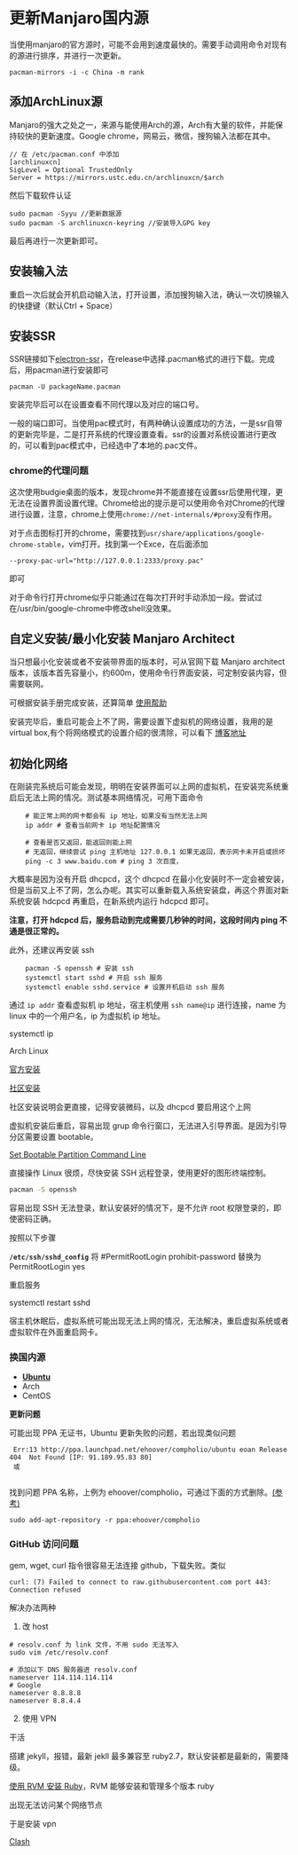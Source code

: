 # 更新Manjaro国内源

当使用manjaro的官方源时，可能不会用到速度最快的。需要手动调用命令对现有的源进行排序，并进行一次更新。

``` shell
pacman-mirrors -i -c China -m rank
```

## 添加ArchLinux源

Manjaro的强大之处之一，来源与能使用Arch的源，Arch有大量的软件，并能保持较快的更新速度。Google chrome，网易云，微信，搜狗输入法都在其中。

``` shell
// 在 /etc/pacman.conf 中添加
[archlinuxcn]
SigLevel = Optional TrustedOnly
Server = https://mirrors.ustc.edu.cn/archlinuxcn/$arch
```

然后下载软件认证

``` shell
sudo pacman -Syyu //更新数据源
sudo pacman -S archlinuxcn-keyring //安装导入GPG key
```

最后再进行一次更新即可。

## 安装输入法

重启一次后就会开机启动输入法，打开设置，添加搜狗输入法，确认一次切换输入的快捷键（默认Ctrl + Space）

## 安装SSR

SSR链接如下[electron-ssr](https://github.com/erguotou520/electron-ssr)，在release中选择.pacman格式的进行下载。完成后，用pacman进行安装即可

``` shell
pacman -U packageName.pacman
```

安装完毕后可以在设置查看不同代理以及对应的端口号。

一般的端口即可。当使用pac模式时，有两种确认设置成功的方法，一是ssr自带的更新完毕是，二是打开系统的代理设置查看。ssr的设置对系统设置进行更改的，可以看到pac模式中，已经选中了本地的.pac文件。

### chrome的代理问题

这次使用budgie桌面的版本，发现chrome并不能直接在设置ssr后使用代理，更无法在设置界面设置代理。Chrome给出的提示是可以使用命令对Chrome的代理进行设置，注意，chrome上使用`chrome://net-internals/#proxy`没有作用。

对于点击图标打开的chrome，需要找到`usr/share/applications/google-chrome-stable`，vim打开。找到第一个Exce，在后面添加

``` shell
--proxy-pac-url="http://127.0.0.1:2333/proxy.pac"
```

即可

对于命令行打开chrome似乎只能通过在每次打开时手动添加一段。尝试过在/usr/bin/google-chrome中修改shell没效果。

## 自定义安装/最小化安装 Manjaro Architect

当只想最小化安装或者不安装带界面的版本时，可从官网下载 Manjaro architect 版本，该版本首先容量小，约600m，使用命令行界面安装，可定制安装内容，但需要联网。

可根据安装手册完成安装，还算简单 [使用帮助](https://wiki.manjaro.org/index.php?title=Installation_with_Manjaro_Architect)

安装完毕后，重启可能会上不了网，需要设置下虚拟机的网络设置，我用的是 virtual box,有个将网络模式的设置介绍的很清除，可以看下 [博客地址](https://blog.csdn.net/bifengmiaozhuan/article/details/79887692)

## 初始化网络

在刚装完系统后可能会发现，明明在安装界面可以上网的虚拟机，在安装完系统重启后无法上网的情况。测试基本网络情况，可用下面命令

```shell
    # 能正常上网的网卡都会有 ip 地址，如果没有当然无法上网
    ip addr # 查看当前网卡 ip 地址配置情况

    # 查看是否又返回，能返回则能上网
    # 无返回，继续尝试 ping 主机地址 127.0.0.1 如果无返回，表示网卡未开启或损坏
    ping -c 3 www.baidu.com # ping 3 次百度，
```

大概率是因为没有开启 dhcpcd，这个 dhcpcd 在最小化安装时不一定会被安装，但是当前又上不了网，怎么办呢。其实可以重新载入系统安装盘，再这个界面对新系统安装 hdcpcd 再重启，在新系统内运行 hdcpcd 即可。

**注意，打开 hdcpcd 后，服务启动到完成需要几秒钟的时间，这段时间内 ping 不通是很正常的。**

此外，还建议再安装 ssh

```shell
    pacman -S openssh # 安装 ssh
    systemctl start sshd # 开启 ssh 服务
    systemctl enable sshd.service # 设置开机启动 ssh 服务
```

通过 `ip addr` 查看虚拟机 ip 地址，宿主机使用 `ssh name@ip` 进行连接，name 为 linux 中的一个用户名，ip 为虚拟机 ip 地址。

systemctl
ip



Arch Linux

[官方安装](https://wiki.archlinux.org/title/Installation_guide_(简体中文))

[社区安装](https://archlinuxstudio.github.io/ArchLinuxTutorial/#/rookie/basic_install)

社区安装说明会更直接，记得安装微码，以及 dhcpcd 要启用这个上网



虚拟机安装后重启，容易出现 grup 命令行窗口，无法进入引导界面。是因为引导分区需要设置 bootable。

[Set Bootable Partition Command Line](https://unix.stackexchange.com/questions/343429/set-bootable-partition-command-line)



直接操作 Linux 很烦，尽快安装 SSH 远程登录，使用更好的图形终端控制。

```bash
pacman -S openssh
```

容易出现 SSH 无法登录，默认安装好的情况下，是不允许 root 权限登录的，即使密码正确。

按照以下步骤

**`/etc/ssh/sshd_config`** 将 \#PermitRootLogin prohibit-password 替换为 PermitRootLogin yes

重启服务

systemctl restart sshd



宿主机休眠后，虚拟系统可能出现无法上网的情况，无法解决，重启虚拟系统或者虚拟软件在外面重启网卡。



### 换国内源

* **[Ubuntu](https://blog.csdn.net/wxd1233/article/details/121779276)**
* Arch
* CentOS



**更新问题**

可能出现 PPA 无证书，Ubuntu 更新失败的问题，若出现类似问题

``` shell
 Err:13 http://ppa.launchpad.net/ehoover/compholio/ubuntu eoan Release 404  Not Found [IP: 91.189.95.83 80]
 或
 
```

找到问题 PPA 名称，上例为 ehoover/compholio，可通过下面的方式删除。[(参考)](https://askubuntu.com/questions/1198312/sudo-apt-get-update-and-adding-a-repository-error)

```shell
sudo add-apt-repository -r ppa:ehoover/compholio
```



### GitHub 访问问题

gem, wget, curl 指令很容易无法连接 github，下载失败。类似

```shell
curl: (7) Failed to connect to raw.githubusercontent.com port 443: Connection refused
```

解决办法两种

1. 改 host

```shell
# resolv.conf 为 link 文件，不用 sudo 无法写入
sudo vim /etc/resolv.conf

# 添加以下 DNS 服务器进 resolv.conf
nameserver 114.114.114.114
# Google
nameserver 8.8.8.8
nameserver 8.8.4.4
```

2. 使用 VPN





干活

搭建 jekyll，报错，最新 jekll 最多兼容至 ruby2.7，默认安装都是最新的，需要降级。

[使用 RVM 安装 Ruby](https://www.runoob.com/ruby/ruby-installation-unix.html)，RVM 能够安装和管理多个版本 ruby



出现无法访问某个网络节点



于是安装 vpn

[Clash](https://hsingko.github.io/post/2021/07/05/how-to-use-clash-subscribe/)















